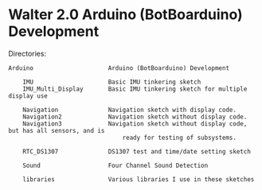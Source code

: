 Walter 2.0 Arduino (BotBoarduino) Development
=============================================

Directories:

	Arduino						Arduino (BotBoarduino) Development

		IMU						Basic IMU tinkering sketch
		IMU_Multi_Display		Basic IMU tinkering sketch for multiple display use

		Navigation				Navigation sketch with display code.
		Navigation2				Navigation sketch without display code.
		Navigation3				Navigation sketch without display code, but has all sensors, and is
									ready for testing of subsystems.

		RTC_DS1307				DS1307 test and time/date setting sketch

		Sound					Four Channel Sound Detection

		libraries				Various libraries I use in these sketches
